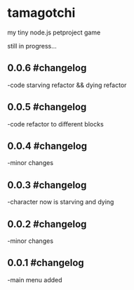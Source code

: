 # tamagotchi

my tiny node.js petproject game

still in progress...



0.0.6 #changelog
-
-code starving refactor && dying refactor


0.0.5 #changelog
-

-code refactor to different blocks


0.0.4 #changelog
-

-minor changes


0.0.3 #changelog
-

-character now is starving and dying


0.0.2 #changelog
-

-minor changes


0.0.1 #changelog
-

-main menu added
